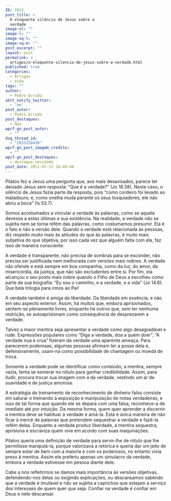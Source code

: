 ```yaml
---
ID: 1922
post_title: >
  O eloquente silêncio de Jesus sobre a
  verdade
image-xl: ""
image-l: ""
image-sq-l: ""
image-sq-m: ""
post_excerpt: ""
layout: post
permalink: >
  artigos/o-eloquente-silencio-de-jesus-sobre-a-verdade.html
published: true
categories:
  - Artigos
  - Vida
tags: ""
author:
  - Pedro Arruda
aktt_notify_twitter:
  - 'no'
post_autor:
  - Pedro Arruda
post_destaques:
  - Nao
wpcf-gn_post_autor:
  - ""
dsq_thread_id:
  - "2833228438"
wpcf-gn_post_imagem_credito:
  - ""
wpcf-gn_post_destaques:
  - destaque_novidade
post_date: 2011-07-12 18:49:48
---
```

Pilatos fez a Jesus uma pergunta que, aos mais desavisados, parece ter deixado Jesus sem resposta: “Que é a verdade?” (Jo 18.38). Neste caso, o silêncio de Jesus fazia parte da resposta, pois “como cordeiro foi levado ao matadouro; e, como ovelha muda perante os seus tosquiadores, ele não abriu a boca” (Is 53.7).

Somos acostumados a vincular a verdade às palavras, como se aquela devesse a estas últimas a sua existência. Na realidade, a verdade não se sujeita nem se torna refém das palavras, como costumamos presumir. Ela é o fato e não a versão dele. Quando a verdade está relacionada às pessoas, diz respeito muito mais às atitudes do que às palavras, é muito mais subjetiva do que objetiva, por isso cada vez que alguém falta com ela, faz isso de maneira consciente.

A verdade é transparente, não precisa de sombras para se esconder, não precisa ser justificada nem melhorada com versões mais nobres. A verdade não ofende e está sempre em boa companhia, como da luz, do amor, da misericórdia, da justiça, que não são excludentes entre si. Por fim, ela alcançou o seu posto mais nobre quando o Filho de Deus a escolheu como parte de sua biografia: “Eu sou o caminho, e a verdade, e a vida” (Jo 14.6). Que bela trilogia para irmos ao Pai!

A verdade também é amiga da liberdade. Da liberdade em essência, e não em seu aspecto exterior. Assim, há muitos que, embora aprisionados, sentem-se plenamente livres, enquanto há outros que, sem ter nenhuma restrição, se autoaprisionam como consequência de desprezarem a verdade.

Talvez a maior mentira seja apresentar a verdade como algo desagradável e rude. Expressões populares como “Diga a verdade, doa a quem doer”, “A verdade nua e crua” fizeram da verdade uma aparente ameaça. Para parecerem poderosas, algumas pessoas afirmam ter a posse dela e, defensivamente, usam-na como possibilidade de chantagem ou moeda de troca.

Somente a verdade pode se identificar como conteúdo; a mentira, sempre vazia, tenta se esmerar no rótulo para ganhar credibilidade. Assim, para iludir, procura trocar sua imagem com a da verdade, vestindo um ar de suavidade e de justiça amorosa.

A estratégia de treinamento de reconhecimento de dinheiro falso consiste em saturar o treinando à exposição e manipulação de notas verdadeiras, e isso de tal forma que quando ele se depara com uma falsa, reconhece-a de imediato até por intuição. Da mesma forma, quem quer aprender a discernir a mentira deve se habituar à verdade e amá-la. Esta é única maneira de não ficar à mercê de palavras que pretendem sequestrar a verdade e fazê-la refém delas. Enquanto a verdade produz liberdade, a mentira sequestra, aprisiona e escraviza quem vive em acordo com suas maquinações.

Pilatos queria uma definição de verdade para servir-lhe de rótulo que lhe permitisse manipulá-la, porque valorizava a retórica e queria dar um jeito de sempre estar de bem com a maioria e com os poderosos, no entanto vivia preso à mentira. Assim ele preferiu apenas um simulacro da verdade, embora a verdade estivesse em pessoa diante dele.

Cabe a nós refletirmos se damos mais importância às versões objetivas, defendendo-nos delas ou exigindo explicações, ou descansamos sabendo que a verdade é imutável e não se sujeita a caprichos que estejam a serviço dos interesses de quem quer que seja. Confiar na verdade é confiar em Deus e nele descansar.